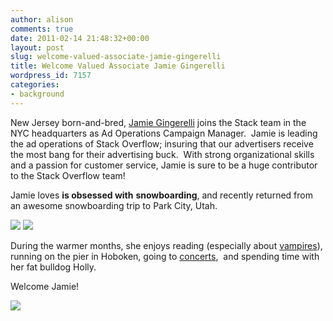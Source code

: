 ```yaml
---
author: alison
comments: true
date: 2011-02-14 21:48:32+00:00
layout: post
slug: welcome-valued-associate-jamie-gingerelli
title: Welcome Valued Associate Jamie Gingerelli
wordpress_id: 7157
categories:
- background
---
```


New Jersey born-and-bred, [Jamie Gingerelli](http://stackoverflow.com/users/600665/jginger) joins the Stack team in the NYC headquarters as Ad Operations Campaign Manager.  Jamie is leading the ad operations of Stack Overflow; insuring that our advertisers receive the most bang for their advertising buck.  With strong organizational skills and a passion for customer service, Jamie is sure to be a huge contributor to the Stack Overflow team!

Jamie loves **is obsessed with** **snowboarding**, and recently returned from an awesome snowboarding trip to Park City, Utah.

[![](http://blog.stackoverflow.com/wp-content/uploads/killington1.jpg)](http://blog.stackoverflow.com/wp-content/uploads/killington1.jpg) [![](http://blog.stackoverflow.com/wp-content/uploads/big-air2.jpg)](http://blog.stackoverflow.com/wp-content/uploads/big-air2.jpg)

During the warmer months, she enjoys reading (especially about [vampires](http://www.chrismoore.com/index.html)), running on the pier in Hoboken, going to [concerts](http://www.blacktaxi.com/),  and spending time with her fat bulldog Holly.

Welcome Jamie!

[![](http://blog.stackoverflow.com/wp-content/uploads/23425_954195367759_8810359_52053975_404722_n1-e1298303661879.jpg)](http://blog.stackoverflow.com/wp-content/uploads/23425_954195367759_8810359_52053975_404722_n1.jpg)
